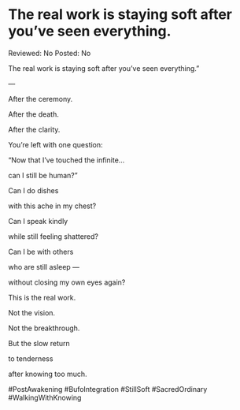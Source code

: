 # The real work is staying soft after you’ve seen everything.

Reviewed: No
Posted: No

The real work is staying soft after you’ve seen everything.”

—

After the ceremony.

After the death.

After the clarity.

You’re left with one question:

“Now that I’ve touched the infinite…

can I still be human?”

Can I do dishes

with this ache in my chest?

Can I speak kindly

while still feeling shattered?

Can I be with others

who are still asleep —

without closing my own eyes again?

This is the real work.

Not the vision.

Not the breakthrough.

But the slow return

to tenderness

after knowing too much.

#PostAwakening #BufoIntegration #StillSoft #SacredOrdinary #WalkingWithKnowing